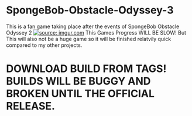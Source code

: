 # SpongeBob-Obstacle-Odyssey-3
This is a fan game taking place after the events of SpongeBob Obstacle Odyssey 2
<a href="https://imgur.com/a/cqB9GeU"><img src="https://i.imgur.com/WldsNkj.png" title="source: imgur.com" /></a>
This Games Progress WILL BE SLOW! But This will also not be a huge game so it will be finished relatvily quick compared to my other projects.

# DOWNLOAD BUILD FROM TAGS! BUILDS WILL BE BUGGY AND BROKEN UNTIL THE OFFICIAL RELEASE.
